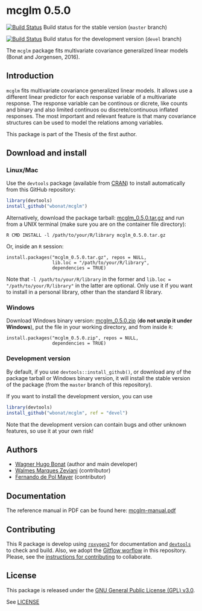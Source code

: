 

# mcglm 0.5.0

[![Build Status](https://travis-ci.org/wbonat/mcglm.svg?branch=master)](https://travis-ci.org/wbonat/mcglm)
Build status for the stable version (`master` branch)

[![Build Status](https://travis-ci.org/wbonat/mcglm.svg?branch=devel)](https://travis-ci.org/wbonat/mcglm)
Build status for the development version (`devel` branch)

The `mcglm` package fits multivariate covariance generalized linear models
(Bonat and Jorgensen, 2016).

## Introduction

`mcglm` fits multivariate covariance generalized linear models. 
It allows use a different linear predictor for each response variable of a
multivariate response. The response variable can be continous or
dicrete, like counts and binary and also limited continuos ou
discrete/continuous inflated responses. The most important and relevant
feature is that many covariance structures can be used to model the
relations among variables.

This package is part of the Thesis of the first author.

## Download and install

### Linux/Mac

Use the `devtools` package (available from
[CRAN](http://cran-r.c3sl.ufpr.br/web/packages/devtools/index.html)) to
install automatically from this GitHub repository:


```r
library(devtools)
install_github("wbonat/mcglm")
```

Alternatively, download the package tarball: [mcglm_0.5.0.tar.gz][]
and run from a UNIX terminal (make sure you are on the container file
directory):


```
R CMD INSTALL -l /path/to/your/R/library mcglm_0.5.0.tar.gz
```

Or, inside an `R` session:


```
install.packages("mcglm_0.5.0.tar.gz", repos = NULL,
                 lib.loc = "/path/to/your/R/library",
                 dependencies = TRUE)
```

Note that `-l /path/to/your/R/library` in the former and `lib.loc =
"/path/to/your/R/library"` in the latter are optional. Only use it if
you want to install in a personal library, other than the standard R
library.

### Windows

Download Windows binary version: [mcglm_0.5.0.zip][] (**do not unzip
it under Windows**), put the file in your working directory, and from
inside `R`:


```
install.packages("mcglm_0.5.0.zip", repos = NULL,
                 dependencies = TRUE)
```

### Development version

By default, if you use `devtools::install_github()`, or download any of the
package tarball or Windows binary version, it will install the stable
version of the package (from the `master` branch of this repository).

If you want to install the development version, you can use

```r
library(devtools)
install_github("wbonat/mcglm", ref = "devel")
```

Note that the development version can contain bugs and other unknown
features, so use it at your own risk!

## Authors

- [Wagner Hugo Bonat][] (author and main developer)
- [Walmes Marques Zeviani][] (contributor)
- [Fernando de Pol Mayer][] (contributor)

## Documentation

The reference manual in PDF can be found here: [mcglm-manual.pdf][]

## Contributing

This R package is develop using [`roxygen2`][] for documentation and
[`devtools`] to check and build. Also, we adopt the [Gitflow worflow][]
in this repository. Please, see the
[instructions for contributing](./CONTRIBUTING.md) to collaborate.

## License

This package is released under the
[GNU General Public License (GPL) v3.0][].

See [LICENSE](./LICENSE)

<!-- links -->



[GNU General Public License (GPL) v3.0]: http://www.gnu.org/licenses/gpl-3.0.html
[`roxygen2`]: https://github.com/klutometis/roxygen
[`devtools`]: https://github.com/hadley/devtools
[mcglm_0.5.0.tar.gz]: https://github.com/wbonat/mcglm/raw/master/downloads/mcglm_0.5.0.tar.gz
[mcglm_0.5.0.zip]: https://github.com/wbonat/mcglm/raw/master/downloads/mcglm_0.5.0.zip
[mcglm-manual.pdf]: https://github.com/wbonat/mcglm/raw/master/downloads/mcglm-manual.pdf
[Gitflow worflow]: http://nvie.com/posts/a-successful-git-branching-model/
[Wagner Hugo Bonat]: http://www.leg.ufpr.br/~wagner
[Walmes Marques Zeviani]: http://www.leg.ufpr.br/~walmes
[Fernando de Pol Mayer]: http://www.leg.ufpr.br/~fernandomayer
